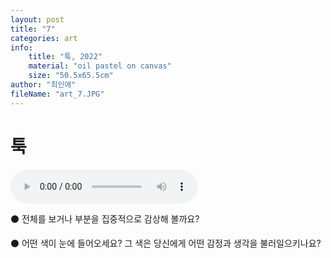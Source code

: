 ```yaml
---
layout: post
title: "7"
categories: art
info:
    title: "툭, 2022"
    material: "oil pastel on canvas"
    size: "50.5x65.5cm"
author: "최인애"
fileName: "art_7.JPG"
---
```


# 툭

<audio controls src="{{'assets/audios/art_audio_6.mp3'|relative_url}}"></audio>

⚫️ 전체를 보거나 부분을 집중적으로 감상해 볼까요?

⚫️ 어떤 색이 눈에 들어오세요? 그 색은 당신에게 어떤 감정과 생각을 불러일으키나요?
